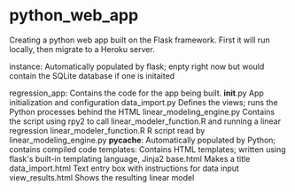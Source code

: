 # python_web_app

Creating a python web app built on the Flask framework. First it will run locally, then migrate to a Heroku server.

instance: Automatically populated by flask; enpty right now but would contain the SQLite database if one is initaited
    
regression_app: Contains the code for the app being built.
    __init__.py App initialization and configuration
    data_import.py Defines the views; runs the Python processes behind the HTML
    linear_modeling_engine.py Contains the script using rpy2 to call linear_modeler_function.R and running a linear regression
    linear_modeler_function.R R script read by linear_modeling_engine.py
    __pycache__:  Automatically populated by Python; contains compiled code
    templates:  Contains HTML templates; written using flask's built-in templating language, Jinja2
            base.html Makes a title
            data_import.html Text entry box with instructions for data input
            view_results.html Shows the resulting linear model

